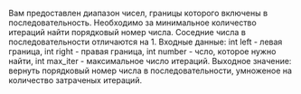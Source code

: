 Вам предоставлен диапазон чисел, границы которого включены в последовательность. Необходимо за минимальное количество итераций найти порядковый номер числа. Соседние числа в последовательности отличаются на 1.
Входные данные: int left - левая граница, int right - правая граница, int number - чсло, которое нужно найти, int max_iter - максимальное число итераций.
Выходное значение: вернуть порядковый номер числа в последовательности, умноженое на количество затраченых итераций.